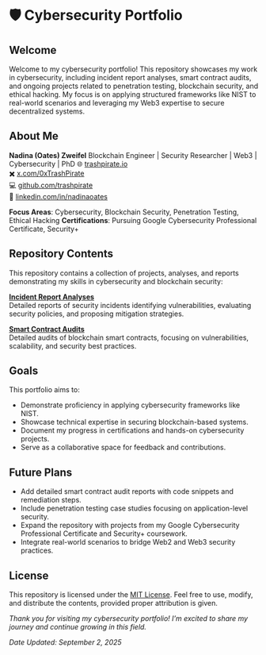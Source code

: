 # 🛡️ Cybersecurity Portfolio

## Welcome
Welcome to my cybersecurity portfolio! This repository showcases my work in cybersecurity, including incident report analyses, smart contract audits, and ongoing projects related to penetration testing, blockchain security, and ethical hacking. My focus is on applying structured frameworks like NIST to real-world scenarios and leveraging my Web3 expertise to secure decentralized systems.

## About Me

**Nadina (Oates) Zweifel**
Blockchain Engineer | Security Researcher | Web3 | Cybersecurity | PhD
🌐 [trashpirate.io](https://trashpirate.io)  
✖️ [x.com/0xTrashPirate](https://x.com/0xTrashPirate)  
💻 [github.com/trashpirate](https://github.com/trashpirate)  
🔗 [linkedin.com/in/nadinaoates](https://linkedin.com/in/nadinaoates)


**Focus Areas**: Cybersecurity, Blockchain Security, Penetration Testing, Ethical Hacking
**Certifications**: Pursuing Google Cybersecurity Professional Certificate, Security+

## Repository Contents
This repository contains a collection of projects, analyses, and reports demonstrating my skills in cybersecurity and blockchain security:

**[Incident Report Analyses](incident-reports/README.md)**  
Detailed reports of security incidents identifying vulnerabilities, evaluating security policies, and proposing mitigation strategies.

**[Smart Contract Audits](smart-contract-audits/README.md)**  
Detailed audits of blockchain smart contracts, focusing on vulnerabilities, scalability, and security best practices.


## Goals
This portfolio aims to:
- Demonstrate proficiency in applying cybersecurity frameworks like NIST.
- Showcase technical expertise in securing blockchain-based systems.
- Document my progress in certifications and hands-on cybersecurity projects.
- Serve as a collaborative space for feedback and contributions.

## Future Plans
- Add detailed smart contract audit reports with code snippets and remediation steps.
- Include penetration testing case studies focusing on application-level security.
- Expand the repository with projects from my Google Cybersecurity Professional Certificate and Security+ coursework.
- Integrate real-world scenarios to bridge Web2 and Web3 security practices.

## License
This repository is licensed under the [MIT License](LICENSE). Feel free to use, modify, and distribute the contents, provided proper attribution is given.

*Thank you for visiting my cybersecurity portfolio! I’m excited to share my journey and continue growing in this field.*

_Date Updated: September 2, 2025_